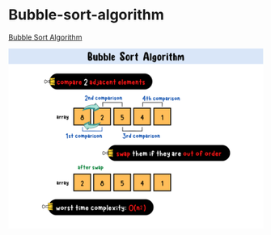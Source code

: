 # Bubble-sort-algorithm
[Bubble Sort Algorithm](https://yuminlee2.medium.com/bubble-sort-algorithm-cc55b88bb311)

![bubble-sort-summary-card](https://github.com/ClaireLee22/Bubble-sort-algorithm/blob/main/images/Bubble%20Sort%20Algorithm.png)
